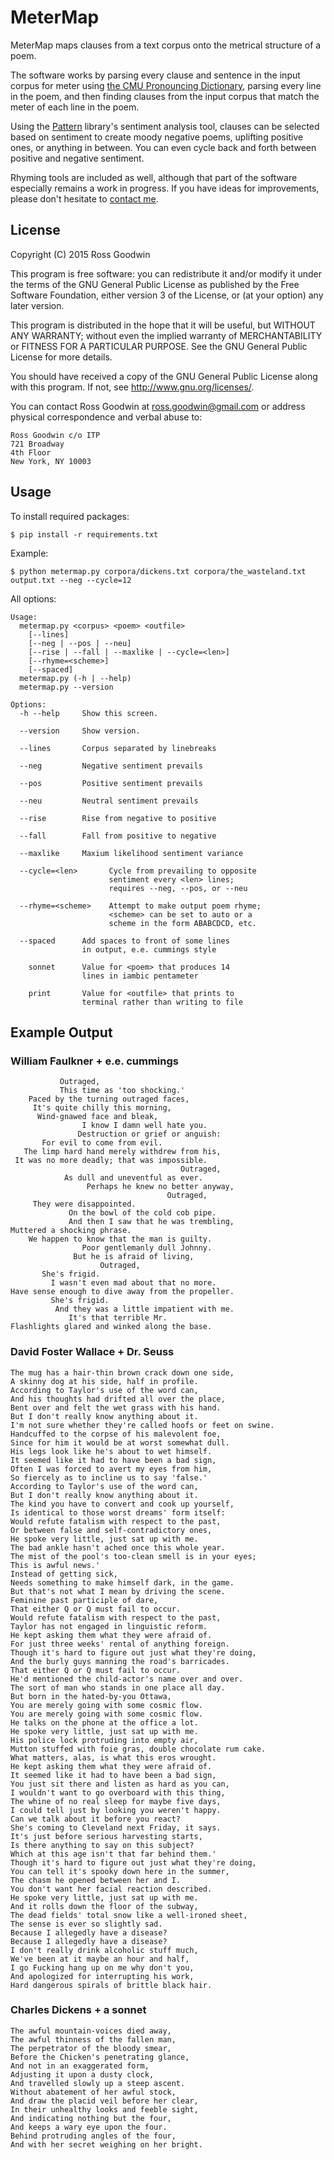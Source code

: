 # MeterMap

MeterMap maps clauses from a text corpus onto the metrical structure of a poem. 

The software works by parsing every clause and sentence in the input corpus for meter using [the CMU Pronouncing Dictionary](http://www.speech.cs.cmu.edu/cgi-bin/cmudict), parsing every line in the poem, and then finding clauses from the input corpus that match the meter of each line in the poem.

Using the [Pattern](http://www.clips.ua.ac.be/pages/pattern) library's sentiment analysis tool, clauses can be selected based on sentiment to create moody negative poems, uplifting positive ones, or anything in between. You can even cycle back and forth between positive and negative sentiment.

Rhyming tools are included as well, although that part of the software especially remains a work in progress. If you have ideas for improvements, please don't hesitate to [contact me](mailto:ross.goodwin@gmail.com).


## License

Copyright (C) 2015  Ross Goodwin

This program is free software: you can redistribute it and/or modify
it under the terms of the GNU General Public License as published by
the Free Software Foundation, either version 3 of the License, or
(at your option) any later version.

This program is distributed in the hope that it will be useful,
but WITHOUT ANY WARRANTY; without even the implied warranty of
MERCHANTABILITY or FITNESS FOR A PARTICULAR PURPOSE.  See the
GNU General Public License for more details.

You should have received a copy of the GNU General Public License
along with this program.  If not, see <http://www.gnu.org/licenses/>.

You can contact Ross Goodwin at ross.goodwin@gmail.com or address 
physical correspondence and verbal abuse to:

	Ross Goodwin c/o ITP
	721 Broadway
	4th Floor
	New York, NY 10003

## Usage

To install required packages:

`$ pip install -r requirements.txt`

Example:

`$ python metermap.py corpora/dickens.txt corpora/the_wasteland.txt output.txt --neg --cycle=12`

All options:

	Usage:
	  metermap.py <corpus> <poem> <outfile> 
	    [--lines]
	    [--neg | --pos | --neu]
	    [--rise | --fall | --maxlike | --cycle=<len>]
	    [--rhyme=<scheme>]
	    [--spaced]
	  metermap.py (-h | --help)
	  metermap.py --version

	Options:
	  -h --help     Show this screen.

	  --version     Show version.

	  --lines       Corpus separated by linebreaks

	  --neg         Negative sentiment prevails

	  --pos         Positive sentiment prevails

	  --neu         Neutral sentiment prevails

	  --rise        Rise from negative to positive

	  --fall        Fall from positive to negative

	  --maxlike     Maxium likelihood sentiment variance

	  --cycle=<len>       Cycle from prevailing to opposite
	                      sentiment every <len> lines;
	                      requires --neg, --pos, or --neu

	  --rhyme=<scheme>    Attempt to make output poem rhyme;
	                      <scheme> can be set to auto or a
	                      scheme in the form ABABCDCD, etc.
	  
	  --spaced      Add spaces to front of some lines
	                in output, e.e. cummings style

	    sonnet      Value for <poem> that produces 14
	                lines in iambic pentameter

	    print       Value for <outfile> that prints to
	                terminal rather than writing to file

## Example Output

### William Faulkner + e.e. cummings

	           Outraged,
	           This time as 'too shocking.'
	    Paced by the turning outraged faces,
	     It's quite chilly this morning,
	      Wind-gnawed face and bleak,
	                I know I damn well hate you.
	               Destruction or grief or anguish:
	       For evil to come from evil.
	   The limp hard hand merely withdrew from his,
	 It was no more deadly; that was impossible.
	                                      Outraged,
	            As dull and uneventful as ever.
	                 Perhaps he knew no better anyway,
	                                   Outraged,
	     They were disappointed.
	             On the bowl of the cold cob pipe.
	             And then I saw that he was trembling,
	Muttered a shocking phrase.
	    We happen to know that the man is guilty.
	                Poor gentlemanly dull Johnny.
	              But he is afraid of living,
	                    Outraged,
	       She's frigid.
	         I wasn't even mad about that no more.
	Have sense enough to dive away from the propeller.
	         She's frigid.
	          And they was a little impatient with me.
	             It's that terrible Mr.
	Flashlights glared and winked along the base.

### David Foster Wallace + Dr. Seuss

	The mug has a hair-thin brown crack down one side,
	A skinny dog at his side, half in profile.
	According to Taylor's use of the word can,
	And his thoughts had drifted all over the place,
	Bent over and felt the wet grass with his hand.
	But I don't really know anything about it.
	I'm not sure whether they're called hoofs or feet on swine.
	Handcuffed to the corpse of his malevolent foe,
	Since for him it would be at worst somewhat dull.
	His legs look like he's about to wet himself.
	It seemed like it had to have been a bad sign,
	Often I was forced to avert my eyes from him,
	So fiercely as to incline us to say 'false.'
	According to Taylor's use of the word can,
	But I don't really know anything about it.
	The kind you have to convert and cook up yourself,
	Is identical to those worst dreams' form itself:
	Would refute fatalism with respect to the past,
	Or between false and self-contradictory ones,
	He spoke very little, just sat up with me.
	The bad ankle hasn't ached once this whole year.
	The mist of the pool's too-clean smell is in your eyes;
	This is awful news.'
	Instead of getting sick,
	Needs something to make himself dark, in the game.
	But that's not what I mean by driving the scene.
	Feminine past participle of dare,
	That either Q or Q must fail to occur.
	Would refute fatalism with respect to the past,
	Taylor has not engaged in linguistic reform.
	He kept asking them what they were afraid of.
	For just three weeks' rental of anything foreign.
	Though it's hard to figure out just what they're doing,
	And the burly guys manning the road's barricades.
	That either Q or Q must fail to occur.
	He'd mentioned the child-actor's name over and over.
	The sort of man who stands in one place all day.
	But born in the hated-by-you Ottawa,
	You are merely going with some cosmic flow.
	You are merely going with some cosmic flow.
	He talks on the phone at the office a lot.
	He spoke very little, just sat up with me.
	His police lock protruding into empty air,
	Mutton stuffed with foie gras, double chocolate rum cake.
	What matters, alas, is what this eros wrought.
	He kept asking them what they were afraid of.
	It seemed like it had to have been a bad sign,
	You just sit there and listen as hard as you can,
	I wouldn't want to go overboard with this thing,
	The whine of no real sleep for maybe five days,
	I could tell just by looking you weren't happy.
	Can we talk about it before you react?
	She's coming to Cleveland next Friday, it says.
	It's just before serious harvesting starts,
	Is there anything to say on this subject?
	Which at this age isn't that far behind them.'
	Though it's hard to figure out just what they're doing,
	You can tell it's spooky down here in the summer,
	The chasm he opened between her and I.
	You don't want her facial reaction described.
	He spoke very little, just sat up with me.
	And it rolls down the floor of the subway,
	The dead fields' total snow like a well-ironed sheet,
	The sense is ever so slightly sad.
	Because I allegedly have a disease?
	Because I allegedly have a disease?
	I don't really drink alcoholic stuff much,
	We've been at it maybe an hour and half,
	I go Fucking hang up on me why don't you,
	And apologized for interrupting his work,
	Hard dangerous spirals of brittle black hair.

### Charles Dickens + a sonnet

	The awful mountain-voices died away,
	The awful thinness of the fallen man,
	The perpetrator of the bloody smear,
	Before the Chicken's penetrating glance,
	And not in an exaggerated form,
	Adjusting it upon a dusty clock,
	And travelled slowly up a steep ascent.
	Without abatement of her awful stock,
	And draw the placid veil before her clear,
	In their unhealthy looks and feeble sight,
	And indicating nothing but the four,
	And keeps a wary eye upon the four.
	Behind protruding angles of the four,
	And with her secret weighing on her bright.